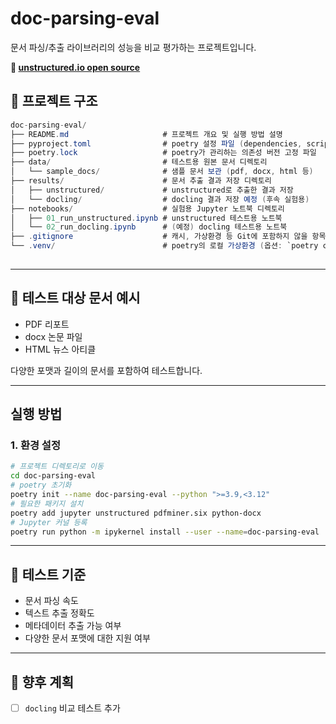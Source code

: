 # doc-parsing-eval
문서 파싱/추출 라이브러리의 성능을 비교 평가하는 프로젝트입니다. 

**👾 [unstructured.io open source](https://docs.unstructured.io/open-source/introduction/overview#common-use-cases)**

## 🔧 프로젝트 구조

```csharp
doc-parsing-eval/
├── README.md                     # 프로젝트 개요 및 실행 방법 설명
├── pyproject.toml                # poetry 설정 파일 (dependencies, scripts 등 정의)
├── poetry.lock                   # poetry가 관리하는 의존성 버전 고정 파일
├── data/                         # 테스트용 원본 문서 디렉토리
│   └── sample_docs/              # 샘플 문서 보관 (pdf, docx, html 등)
├── results/                      # 문서 추출 결과 저장 디렉토리
│   ├── unstructured/             # unstructured로 추출한 결과 저장
│   └── docling/                  # docling 결과 저장 예정 (후속 실험용)
├── notebooks/                    # 실험용 Jupyter 노트북 디렉토리
│   ├── 01_run_unstructured.ipynb # unstructured 테스트용 노트북
│   └── 02_run_docling.ipynb      # (예정) docling 테스트용 노트북
├── .gitignore                    # 캐시, 가상환경 등 Git에 포함하지 않을 항목 지정
└── .venv/                        # poetry의 로컬 가상환경 (옵션: `poetry config virtualenvs.in-project true` 시 생성)
              
```
---

## 🧪 테스트 대상 문서 예시
- PDF 리포트
- docx 논문 파일
- HTML 뉴스 아티클

다양한 포맷과 길이의 문서를 포함하여 테스트합니다.

---

## 실행 방법

### 1. 환경 설정
```bash
# 프로젝트 디렉토리로 이동
cd doc-parsing-eval
# poetry 초기화
poetry init --name doc-parsing-eval --python ">=3.9,<3.12"
# 필요한 패키지 설치
poetry add jupyter unstructured pdfminer.six python-docx
# Jupyter 커널 등록
poetry run python -m ipykernel install --user --name=doc-parsing-eval
```
---

## 📌 테스트 기준
- 문서 파싱 속도
- 텍스트 추출 정확도
- 메타데이터 추출 가능 여부
- 다양한 문서 포맷에 대한 지원 여부
---

## 📅 향후 계획
- [ ] `docling` 비교 테스트 추가
